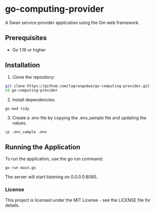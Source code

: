 # go-computing-provider

A Swan service provider application using the Gin web framework.

## Prerequisites

- Go 1.16 or higher

## Installation

1. Clone the repository:

```bash
git clone https://github.com/lagrangedao/go-computing-provider.git
cd go-computing-provider
```

2. Install dependencies:

```shell
go mod tidy
```

3. Create a .env file by copying the .env_sample file and updating the values.

```shell
cp .env_sample .env
```

## Running the Application

To run the application, use the go run command:

```shell
go run main.go
```

The server will start listening on 0.0.0.0:8085.

### License

This project is licensed under the MIT License - see the LICENSE file for details.
